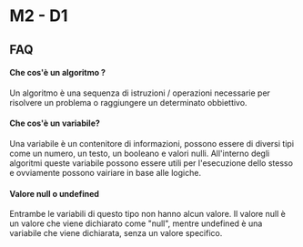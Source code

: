 
# M2 - D1

## FAQ

#### Che cos'è un algoritmo ?

Un algoritmo è una sequenza di istruzioni / operazioni necessarie per risolvere un problema o raggiungere un determinato obbiettivo.

#### Che cos'è un variabile?

Una variabile è un contenitore di informazioni, possono essere di diversi tipi come un numero, un testo, un booleano e valori nulli. All'interno degli algoritmi queste variabile possono essere utili per l'esecuzione dello stesso e ovviamente possono vairiare in base alle logiche.

#### Valore null o undefined

Entrambe le variabili di questo tipo non hanno alcun valore. Il valore null è un valore che viene dichiarato come "null", mentre undefined è una variabile che viene dichiarata, senza un valore specifico.

